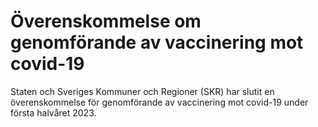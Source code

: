 # Överenskommelse om genomförande av vaccinering mot covid-19

Staten och Sveriges Kommuner och Regioner (SKR) har slutit en överenskommelse för genomförande av vaccinering mot covid\-19 under första halvåret 2023\.
